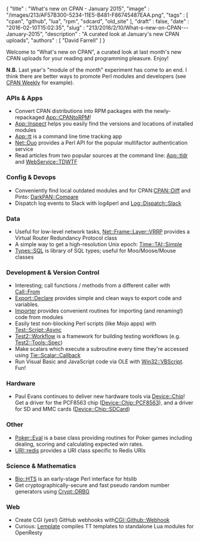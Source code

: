 {
   "title" : "What's new on CPAN - January 2015",
   "image" : "/images/213/AF57B300-5234-11E5-B481-F86745487EAA.png",
   "tags" : [
      "cpan",
      "github",
      "lua",
      "rpm",
      "sdcard",
      "old_site"
   ],
   "draft" : false,
   "date" : "2016-02-10T15:02:35",
   "slug" : "213/2016/2/10/What-s-new-on-CPAN---January-2015",
   "description" : "A curated look at January's new CPAN uploads",
   "authors" : [
      "David Farrell"
   ]
}

Welcome to "What's new on CPAN", a curated look at last month's new CPAN uploads for your reading and programming pleasure. Enjoy!

**N.B.** Last year's "module of the month" experiment has come to an end. I think there are better ways to promote Perl modules and developers (see [CPAN Weekly](http://cpan-weekly.org/) for example).

### APIs & Apps

-   Convert CPAN distributions into RPM packages with the newly-repackaged [App::CPANtoRPM](https://metacpan.org/pod/App::CPANtoRPM)!
-   [App::Inspect](https://metacpan.org/pod/App::Inspect) helps you easily find the versions and locations of installed modules
-   [App::tt](https://metacpan.org/pod/App::tt) is a command line time tracking app
-   [Net::Duo](https://metacpan.org/pod/Net::Duo) provides a Perl API for the popular multifactor authentication service
-   Read articles from two popular sources at the command line: [App::tldr](https://metacpan.org/pod/App::tldr) and [WebService::TDWTF](https://metacpan.org/pod/WebService::TDWTF)

### Config & Devops

-   Conveniently find local outdated modules and for CPAN:[CPAN::Diff](https://metacpan.org/pod/CPAN::Diff) and Pinto: [DarkPAN::Compare](https://metacpan.org/pod/DarkPAN::Compare)
-   Dispatch log events to Slack with log4perl and [Log::Dispatch::Slack](https://metacpan.org/pod/Log::Dispatch::Slack)

### Data

-   Useful for low-level network tasks, [Net::Frame::Layer::VRRP](https://metacpan.org/pod/Net::Frame::Layer::VRRP) provides a Virtual Router Redundancy Protocol class
-   A simple way to get a high-resolution Unix epoch: [Time::TAI::Simple](https://metacpan.org/pod/Time::TAI::Simple)
-   [Types::SQL](https://metacpan.org/pod/Types::SQL) is library of SQL types; useful for Moo/Moose/Mouse classes

### Development & Version Control

-   Interesting; call functions / methods from a different caller with [Call::From](https://metacpan.org/pod/Call::From)
-   [Export::Declare](https://metacpan.org/pod/Export::Declare) provides simple and clean ways to export code and variables.
-   [Importer](https://metacpan.org/pod/Importer) provides convenient routines for importing (and renaming!) code from modules
-   Easily test non-blocking Perl scripts (like Mojo apps) with [Test::Script::Async](https://metacpan.org/pod/Test::Script::Async)
-   [Test2::Workflow](https://metacpan.org/pod/Test2::Workflow) is a framework for building testing workflows (e.g. [Test2::Tools::Spec](https://metacpan.org/pod/Test2::Tools::Spec))
-   Make scalars which execute a subroutine every time they're accessed using [Tie::Scalar::Callback](https://metacpan.org/pod/Tie::Scalar::Callback)
-   Run Visual Basic and JavaScript code via OLE with [Win32::VBScript](https://metacpan.org/pod/Win32::VBScript). Fun!

### Hardware

-   Paul Evans continues to deliver new hardware tools via [Device::Chip](https://metacpan.org/pod/Device::Chip)! Get a driver for the PCF8563 chip ([Device::Chip::PCF8563](https://metacpan.org/pod/Device::Chip::PCF8563)), and a driver for SD and MMC cards ([Device::Chip::SDCard](https://metacpan.org/pod/Device::Chip::SDCard))

### Other

-   [Poker::Eval](https://metacpan.org/pod/Poker::Eval) is a base class providing routines for Poker games including dealing, scoring and calculating expected win rates.
-   [URI::redis](https://metacpan.org/pod/URI::redis) provides a URI class specific to Redis URIs

### Science & Mathematics

-   [Bio::HTS](https://metacpan.org/pod/Bio::HTS) is an early-stage Perl interface for htslib
-   Get cryptographically-secure and fast pseudo random number generators using [Crypt::DRBG](https://metacpan.org/pod/Crypt::DRBG)

### Web

-   Create CGI (yes!) GitHub webhooks with[CGI::Github::Webhook](https://metacpan.org/pod/CGI::Github::Webhook)
-   Curious: [Lemplate](https://metacpan.org/pod/Lemplate) compiles TT templates to standalone Lua modules for OpenResty



